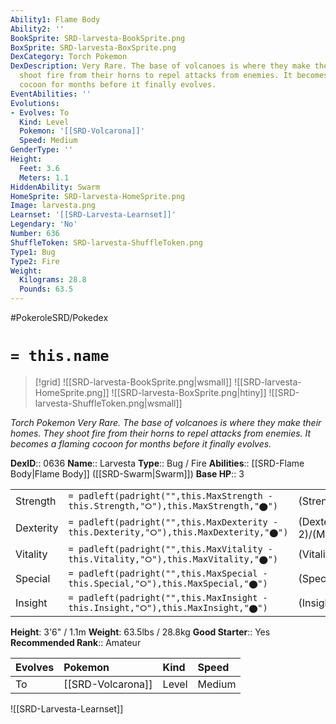```yaml
---
Ability1: Flame Body
Ability2: ''
BookSprite: SRD-larvesta-BookSprite.png
BoxSprite: SRD-larvesta-BoxSprite.png
DexCategory: Torch Pokemon
DexDescription: Very Rare. The base of volcanoes is where they make their homes. They
  shoot fire from their horns to repel attacks from enemies. It becomes a flaming
  cocoon for months before it finally evolves.
EventAbilities: ''
Evolutions:
- Evolves: To
  Kind: Level
  Pokemon: '[[SRD-Volcarona]]'
  Speed: Medium
GenderType: ''
Height:
  Feet: 3.6
  Meters: 1.1
HiddenAbility: Swarm
HomeSprite: SRD-larvesta-HomeSprite.png
Image: larvesta.png
Learnset: '[[SRD-Larvesta-Learnset]]'
Legendary: 'No'
Number: 636
ShuffleToken: SRD-larvesta-ShuffleToken.png
Type1: Bug
Type2: Fire
Weight:
  Kilograms: 28.8
  Pounds: 63.5
---
```


#PokeroleSRD/Pokedex

# `= this.name`

> [!grid]
> ![[SRD-larvesta-BookSprite.png|wsmall]]
> ![[SRD-larvesta-HomeSprite.png]]
> ![[SRD-larvesta-BoxSprite.png|htiny]]
> ![[SRD-larvesta-ShuffleToken.png|wsmall]]


*Torch Pokemon*
*Very Rare. The base of volcanoes is where they make their homes. They shoot fire from their horns to repel attacks from enemies. It becomes a flaming cocoon for months before it finally evolves.*

**DexID**:: 0636
**Name**:: Larvesta
**Type**:: Bug / Fire
**Abilities**:: [[SRD-Flame Body|Flame Body]] ([[SRD-Swarm|Swarm]])
**Base HP**:: 3

|           |                                                                                        |                                          |
| --------- | -------------------------------------------------------------------------------------- | ---------------------------------------- |
| Strength  | `= padleft(padright("",this.MaxStrength - this.Strength,"⭘"),this.MaxStrength,"⬤")`    | (Strength::2)/(MaxStrength::5)   |
| Dexterity | `= padleft(padright("",this.MaxDexterity - this.Dexterity,"⭘"),this.MaxDexterity,"⬤")` | (Dexterity:: 2)/(MaxDexterity::4) |
| Vitality  | `= padleft(padright("",this.MaxVitality - this.Vitality,"⭘"),this.MaxVitality,"⬤")`    | (Vitality::2)/(MaxVitality::4)   |
| Special   | `= padleft(padright("",this.MaxSpecial - this.Special,"⭘"),this.MaxSpecial,"⬤")`       | (Special::2)/(MaxSpecial::4)     |
| Insight   | `= padleft(padright("",this.MaxInsight - this.Insight,"⭘"),this.MaxInsight,"⬤")`       | (Insight::2)/(MaxInsight::4)     |

**Height**: 3'6" / 1.1m
**Weight**: 63.5lbs / 28.8kg
**Good Starter**:: Yes
**Recommended Rank**:: Amateur

| Evolves   | Pokemon           | Kind   | Speed   |
|:----------|:------------------|:-------|:--------|
| To        | [[SRD-Volcarona]] | Level  | Medium  |

![[SRD-Larvesta-Learnset]]